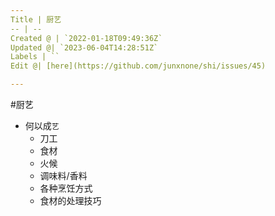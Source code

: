 ```yaml
---
Title | 厨艺
-- | --
Created @ | `2022-01-18T09:49:36Z`
Updated @| `2023-06-04T14:28:51Z`
Labels | ``
Edit @| [here](https://github.com/junxnone/shi/issues/45)

---
```

#厨艺

- 何以成`艺`
  - 刀工
  - 食材
  - 火候
  - 调味料/香料
  - 各种烹饪方式
  - 食材的处理技巧

